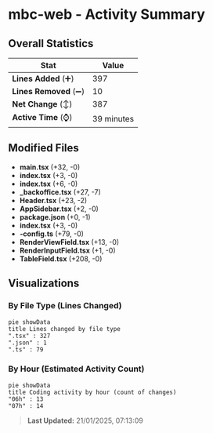 # mbc-web - Activity Summary 

## Overall Statistics

| Stat                   | Value                                                             |
| ---------------------- | ----------------------------------------------------------------- |
| **Lines Added** (➕)   | 397                                          |
| **Lines Removed** (➖) | 10                                        |
| **Net Change** (↕)    | 387                |
| **Active Time** (⌚)   | 39 minutes |


## Modified Files
- **main.tsx** (+32, -0)
- **index.tsx** (+3, -0)
- **index.tsx** (+6, -0)
- **_backoffice.tsx** (+27, -7)
- **Header.tsx** (+23, -2)
- **AppSidebar.tsx** (+2, -0)
- **package.json** (+0, -1)
- **index.tsx** (+3, -0)
- **-config.ts** (+79, -0)
- **RenderViewField.tsx** (+13, -0)
- **RenderInputField.tsx** (+1, -0)
- **TableField.tsx** (+208, -0)

## Visualizations

### By File Type (Lines Changed)

```mermaid
pie showData
title Lines changed by file type
".tsx" : 327
".json" : 1
".ts" : 79
```

### By Hour (Estimated Activity Count)

```mermaid
pie showData
title Coding activity by hour (count of changes)
"06h" : 13
"07h" : 14
```


> **Last Updated:** 21/01/2025, 07:13:09